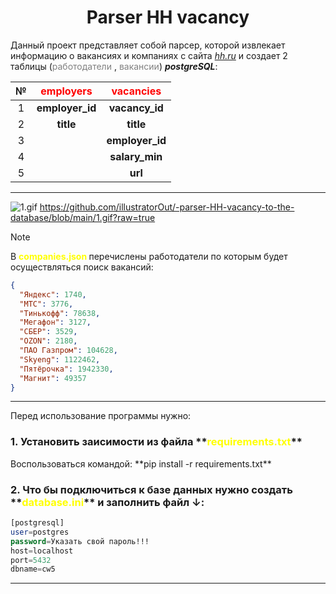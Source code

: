 <center><h1>Parser HH vacancy</h1></center>

Данный проект представляет собой парсер, которой извлекает информацию о вакансиях и компаниях
с сайта [_hh.ru_](https://hh.ru/) и создает 2 таблицы (<font color="grey">работодатели </font>,<font color="grey">
вакансии</font>) ***postgreSQL***:

| № | <font color="red">employers </font> | <font color="red">vacancies </font> | 
|:-:|:-----------------------------------:|:-----------------------------------:|
| 1 |           **employer_id**           |           **vacancy_id**            |
| 2 |              **title**              |              **title**              |
| 3 |                                     |           **employer_id**           |
| 4 |                                     |           **salary_min**            |
| 5 |                                     |               **url**               |

---
![1.gif](..%2F..%2FDownloads%2F1.gif)
https://github.com/illustratorOut/-parser-HH-vacancy-to-the-database/blob/main/1.gif?raw=true
> [!NOTE]
> В **<font color="yellow">companies.json </font>** перечислены работодатели по которым будет осуществляться поиск
> вакансий:

``` json
{
  "Яндекс": 1740,
  "МТС": 3776,
  "Тинькофф": 78638,
  "Мегафон": 3127,
  "СБЕР": 3529,
  "OZON": 2180,
  "ПАО Газпром": 104628,
  "Skyeng": 1122462,
  "Пятёрочка": 1942330,
  "Магнит": 49357
}
```
---
Перед использование программы нужно:<br>

<h3>1. Установить заисимости из файла **<font color="yellow">requirements.txt</font>**<br> </h3>
Воспользоваться командой:  **pip install -r requirements.txt**

<h3>2. Что бы подключиться к базе данных нужно создать **<font color="yellow">database.ini</font>** и заполнить файл ↓:</h3>


```sql
[postgresql]
user=postgres
password=Указать свой пароль!!!
host=localhost
port=5432
dbname=cw5
```
---
